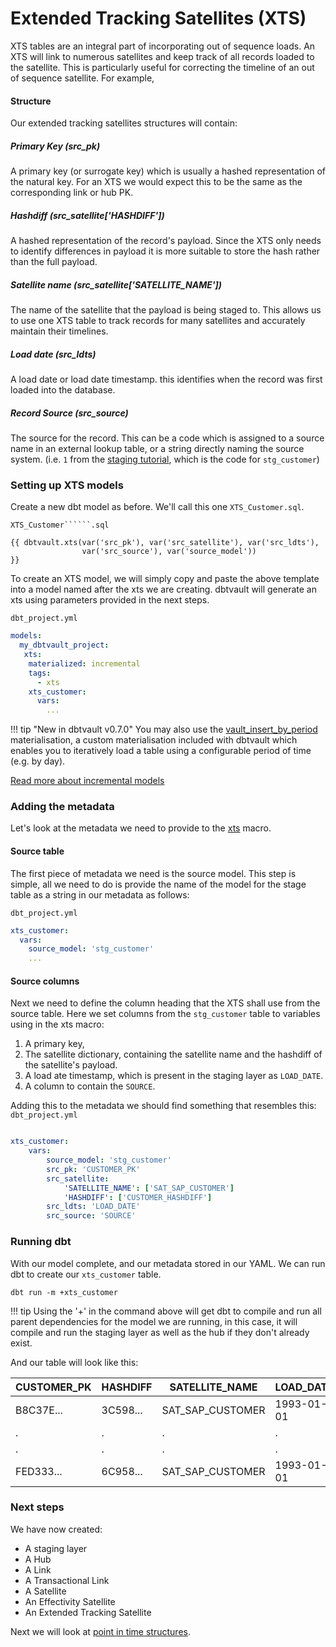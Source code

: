 # Extended Tracking Satellites (XTS)

XTS tables are an integral part of incorporating out of sequence loads. An XTS will link to numerous satellites and keep track of all records loaded to the satellite. This is particularly useful for correcting the timeline of an out of sequence satellite.
For example, 

#### Structure

Our extended tracking satellites structures will contain:

##### Primary Key (src_pk)
A primary key (or surrogate key) which is usually a hashed representation of the natural key. For an XTS we would expect this to be the same as the corresponding link or hub PK.

##### Hashdiff (src_satellite['HASHDIFF'])
A hashed representation of the record's payload. Since the XTS only needs to identify differences in payload it is more suitable to store the hash rather than the full payload.

##### Satellite name (src_satellite['SATELLITE_NAME'])
The name of the satellite that the payload is being staged to. This allows us to use one XTS table to track records for many satellites and accurately maintain their timelines.

##### Load date (src_ldts)
A load date or load date timestamp. this identifies when the record was first loaded into the database.

##### Record Source (src_source)
The source for the record. This can be a code which is assigned to a source name in an external lookup table, 
or a string directly naming the source system.
(i.e. `1` from the [staging tutorial](tut_staging.md#adding-calculated-and-derived-columns), 
which is the code for `stg_customer`)
    
### Setting up XTS models

Create a new dbt model as before. We'll call this one `XTS_Customer.sql`. 

`XTS_Customer``````.sql`
```jinja
{{ dbtvault.xts(var('src_pk'), var('src_satellite'), var('src_ldts'), 
                var('src_source'), var('source_model'))                 }}
```

To create an XTS model, we will simply copy and paste the above template into a model named after the xts we are creating. dbtvault will generate an xts using parameters provided in the next steps.

`dbt_project.yml`
```yaml
models:
  my_dbtvault_project:
   xts:
    materialized: incremental
    tags:
      - xts
    xts_customer:
      vars:
        ...
```
!!! tip "New in dbtvault v0.7.0"
    You may also use the [vault_insert_by_period](../macros.md#vault_insert_by_period) materialisation, a custom materialisation 
    included with dbtvault which enables you to iteratively load a table using a configurable period of time (e.g. by day). 

[Read more about incremental models](https://docs.getdbt.com/docs/building-a-dbt-project/building-models/configuring-incremental-models/)

### Adding the metadata

Let's look at the metadata we need to provide to the [xts](../macros.md#xts) macro.

#### Source table

The first piece of metadata we need is the source model. This step is simple,
all we need to do is provide the name of the model for the stage table as a string in our metadata as follows:

`dbt_project.yml`
```yaml
xts_customer:
  vars:
    source_model: 'stg_customer'
    ...
```

#### Source columns

Next we need to define the column heading that the XTS shall use from the source table.
Here we set columns from the `stg_customer` table to variables using in the xts macro:

1. A primary key,
2. The satellite dictionary, containing the satellite name and the hashdiff of the satellite's payload.
3. A load ate timestamp, which is present in the staging layer as `LOAD_DATE`.
4. A column to contain the `SOURCE`.

Adding this to the metadata we should find something that resembles this:
`dbt_project.yml`
```yaml hl_lines="4 5 6 7 8 9"

xts_customer:
    vars:
        source_model: 'stg_customer'
        src_pk: 'CUSTOMER_PK'
        src_satellite: 
            'SATELLITE_NAME': ['SAT_SAP_CUSTOMER']
            'HASHDIFF': ['CUSTOMER_HASHDIFF']
        src_ldts: 'LOAD_DATE'
        src_source: 'SOURCE'
```

### Running dbt

With our model complete, and our metadata stored in our YAML. We can run dbt to create our `xts_customer` table.

`dbt run -m +xts_customer`

!!! tip
    Using the '+' in the command above will get dbt to compile and run all parent dependencies for the model we are 
    running, in this case, it will compile and run the staging layer as well as the hub if they don't already exist. 
    
And our table will look like this:

| CUSTOMER_PK  | HASHDIFF     | SATELLITE_NAME   | LOAD_DATE  | SOURCE       |
| ------------ | ------------ | ---------------- | ---------- | ------------ |
| B8C37E...    | 3C598...     | SAT_SAP_CUSTOMER | 1993-01-01 | *            |
| .            | .            | .                | .          | .            |
| .            | .            | .                | .          | .            |
| FED333...    | 6C958...     | SAT_SAP_CUSTOMER | 1993-01-01 | *            |

### Next steps

We have now created:

- A staging layer 
- A Hub 
- A Link
- A Transactional Link
- A Satellite
- An Effectivity Satellite
- An Extended Tracking Satellite

Next we will look at [point in time structures](tut_point_in_time.md).